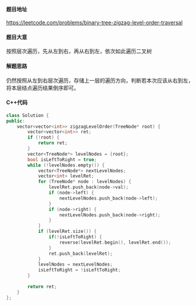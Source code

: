 #### 题目地址

https://leetcode.com/problems/binary-tree-zigzag-level-order-traversal
#### 题目大意

按照层次遍历，先从左到右，再从右到左，依次如此遍历二叉树

#### 解题思路

仍然按照从左到右层次遍历，存储上一层的遍历方向，判断若本次应该从右到左，将本层结点遍历结果倒序即可。

#### C++代码

```c++
class Solution {
public:
    vector<vector<int>> zigzagLevelOrder(TreeNode* root) {
        vector<vector<int>> ret;
        if (!root) {
            return ret;
        }
        vector<TreeNode*> levelNodes = {root};
        bool isLeftToRight = true;
        while (!levelNodes.empty()) {
            vector<TreeNode*> nextLevelNodes;
            vector<int> levelRet;
            for (TreeNode* node : levelNodes) {
                levelRet.push_back(node->val);
                if (node->left) {
                    nextLevelNodes.push_back(node->left);
                }
                if (node->right) {
                    nextLevelNodes.push_back(node->right);
                }
            }
            if (levelRet.size()) {
                if(!isLeftToRight) {
                    reverse(levelRet.begin(), levelRet.end());
                }
                ret.push_back(levelRet);
            }
            levelNodes = nextLevelNodes;
            isLeftToRight = !isLeftToRight;
        }
        
        return ret;
    }
};
```


